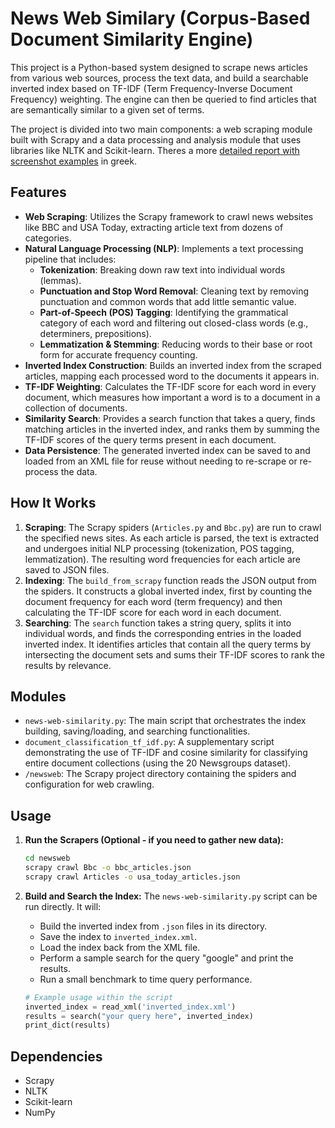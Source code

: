 # News Web Similary (Corpus-Based Document Similarity Engine)

This project is a Python-based system designed to scrape news articles from various web sources, process the text data, and build a searchable inverted index based on TF-IDF (Term Frequency-Inverse Document Frequency) weighting. The engine can then be queried to find articles that are semantically similar to a given set of terms.

The project is divided into two main components: a web scraping module built with Scrapy and a data processing and analysis module that uses libraries like NLTK and Scikit-learn.
Theres a more [detailed report with screenshot examples](report.pdf) in greek.
## Features

-   **Web Scraping**: Utilizes the Scrapy framework to crawl news websites like BBC and USA Today, extracting article text from dozens of categories.
-   **Natural Language Processing (NLP)**: Implements a text processing pipeline that includes:
    -   **Tokenization**: Breaking down raw text into individual words (lemmas).
    -   **Punctuation and Stop Word Removal**: Cleaning text by removing punctuation and common words that add little semantic value.
    -   **Part-of-Speech (POS) Tagging**: Identifying the grammatical category of each word and filtering out closed-class words (e.g., determiners, prepositions).
    -   **Lemmatization & Stemming**: Reducing words to their base or root form for accurate frequency counting.
-   **Inverted Index Construction**: Builds an inverted index from the scraped articles, mapping each processed word to the documents it appears in.
-   **TF-IDF Weighting**: Calculates the TF-IDF score for each word in every document, which measures how important a word is to a document in a collection of documents.
-   **Similarity Search**: Provides a search function that takes a query, finds matching articles in the inverted index, and ranks them by summing the TF-IDF scores of the query terms present in each document.
-   **Data Persistence**: The generated inverted index can be saved to and loaded from an XML file for reuse without needing to re-scrape or re-process the data.

## How It Works

1.  **Scraping**: The Scrapy spiders (`Articles.py` and `Bbc.py`) are run to crawl the specified news sites. As each article is parsed, the text is extracted and undergoes initial NLP processing (tokenization, POS tagging, lemmatization). The resulting word frequencies for each article are saved to JSON files.
2.  **Indexing**: The `build_from_scrapy` function reads the JSON output from the spiders. It constructs a global inverted index, first by counting the document frequency for each word (term frequency)  and then calculating the TF-IDF score for each word in each document.
3.  **Searching**: The `search` function takes a string query, splits it into individual words, and finds the corresponding entries in the loaded inverted index. It identifies articles that contain all the query terms by intersecting the document sets and sums their TF-IDF scores to rank the results by relevance.

## Modules

-   `news-web-similarity.py`: The main script that orchestrates the index building, saving/loading, and searching functionalities.
-   `document_classification_tf_idf.py`: A supplementary script demonstrating the use of TF-IDF and cosine similarity for classifying entire document collections (using the 20 Newsgroups dataset).
-   `/newsweb`: The Scrapy project directory containing the spiders and configuration for web crawling.

## Usage

1.  **Run the Scrapers (Optional - if you need to gather new data):**
    ```bash
    cd newsweb
    scrapy crawl Bbc -o bbc_articles.json
    scrapy crawl Articles -o usa_today_articles.json
    ```

2.  **Build and Search the Index:**
    The `news-web-similarity.py` script can be run directly. It will:
    -   Build the inverted index from `.json` files in its directory.
    -   Save the index to `inverted_index.xml`.
    -   Load the index back from the XML file.
    -   Perform a sample search for the query "google" and print the results.
    -   Run a small benchmark to time query performance.

    ```python
    # Example usage within the script
    inverted_index = read_xml('inverted_index.xml')
    results = search("your query here", inverted_index)
    print_dict(results)
    ```

## Dependencies

-   Scrapy
-   NLTK
-   Scikit-learn
-   NumPy

